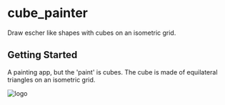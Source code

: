 # cube_painter

Draw escher like shapes with cubes on an isometric grid.

## Getting Started

A painting app, but the 'paint' is cubes. The cube is made of equilateral triangles on an isometric
grid.

![logo](https://raw.githubusercontent.com/paulsump/cube_painter/android/app/src/main/res/mipmap-hdpi/ic_launcher.png)
